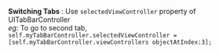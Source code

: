 
__Switching Tabs__ : Use `selectedViewController` property of UITabBarController <br/>
_eg:_ To go to second tab, <br/> 
`self.myTabBarController.selectedViewController = [self.myTabBarController.viewControllers objectAtIndex:3];` <br/>








































